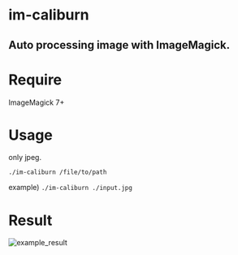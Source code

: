 # im-caliburn

Auto processing image with ImageMagick.
---

# Require
ImageMagick 7+

# Usage
only jpeg.

`./im-caliburn /file/to/path`

example)
`./im-caliburn ./input.jpg`

# Result

![example_result](https://user-images.githubusercontent.com/8830451/86467469-62cfe500-bd70-11ea-834d-fbcc0d1eb929.jpg)
